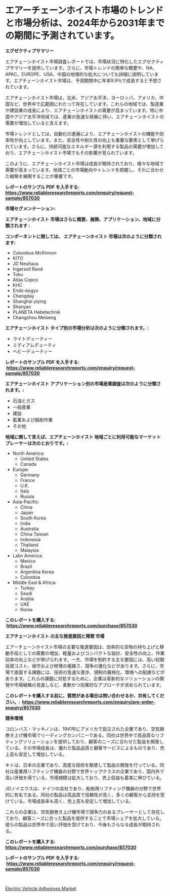 <p><h1>エアーチェーンホイスト市場のトレンドと市場分析は、2024年から2031年までの期間に予測されています。</h1></p><p><strong>エグゼクティブサマリー</strong></p>
<p><p>エアチェーンホイスト市場調査レポートでは、市場状況に特化したエグゼクティブサマリーを提供しています。さらに、市場トレンドの簡単な概要や、NA、APAC、EUROPE、USA、中国の地理的な拡大についても詳細に説明しています。エアチェーンホイスト市場は、予測期間中に年率9.9％で成長すると予想されています。</p><p>エアチェーンホイスト市場は、北米、アジア太平洋、ヨーロッパ、アメリカ、中国など、世界中で広範囲にわたって存在しています。これらの地域では、製造業や建設業の成長により、エアチェーンホイストの需要が高まっています。特に中国やアジア太平洋地域では、産業の急速な発展に伴い、エアチェーンホイストの需要が増加していると言えます。</p><p>市場トレンドとしては、自動化の進展により、エアチェーンホイストの機能や効率性が向上しています。また、安全性や耐久性の向上も重要な要素として挙げられています。さらに、持続可能なエネルギー源を利用する製品の需要が増加しており、エアチェーンホイスト市場でもその影響が見られています。</p><p>このように、エアチェーンホイスト市場は成長が期待されており、様々な地域で需要が高まっています。地域ごとの市場動向やトレンドを把握し、それに合わせた戦略を展開することが重要です。</p></p>
<p><strong>レポートのサンプル PDF を入手する: <a href="https://www.reliableresearchreports.com/enquiry/request-sample/857030">https://www.reliableresearchreports.com/enquiry/request-sample/857030</a></strong></p>
<p><strong>市場セグメンテーション:</strong></p>
<p><strong> エアチェーンホイスト 市場はさらに概要、展開、アプリケーション、地域に分類されます :</strong></p>
<p><strong>コンポーネントに関しては、 エアチェーンホイスト 市場は次のように分類されます: &nbsp;</strong></p>
<p><ul><li>Columbus McKinnon</li><li>KITO</li><li>JD Neuhaus</li><li>Ingersoll Rand</li><li>Toku</li><li>Atlas Copco</li><li>KHC</li><li>Endo-kogyo</li><li>Chengday</li><li>Shanghai yiying</li><li>Shanyan</li><li>PLANETA Hebetechnik</li><li>Changzhou Meiseng</li></ul></p>
<p><strong> エアチェーンホイスト タイプ別の市場分析は次のように分類されます。:</strong></p>
<p><ul><li>ライトデューティー</li><li>ミディアムデューティ</li><li>ヘビーデューティー</li></ul></p>
<p><strong>レポートのサンプル PDF を入手する: &nbsp;<a href="https://www.reliableresearchreports.com/enquiry/request-sample/857030">https://www.reliableresearchreports.com/enquiry/request-sample/857030</a></strong></p>
<p><strong> エアチェーンホイスト アプリケーション別の市場産業調査は次のように分類されます。:</strong></p>
<p><ul><li>石油とガス</li><li>一般産業</li><li>建設</li><li>鉱業および掘削作業</li><li>その他</li></ul></p>
<p><strong>地域に関して言えば、エアチェーンホイスト 地域ごとに利用可能なマーケットプレーヤーは次のとおりです。:</strong></p>
<p><ul>
    <li>
        North America:
        <ul>
            <li>United States</li>
            <li>Canada</li>
        </ul>
    </li>
    <li>
        Europe:
        <ul>
            <li>Germany</li>
            <li>France</li>
            <li>U.K.</li>
            <li>Italy</li>
            <li>Russia</li>
        </ul>
    </li>
    <li>
        Asia-Pacific:
        <ul>
            <li>China</li>
            <li>Japan</li>
            <li>South Korea</li>
            <li>India</li>
            <li>Australia</li>
            <li>China Taiwan</li>
            <li>Indonesia</li>
            <li>Thailand</li>
            <li>Malaysia</li>
        </ul>
    </li>
    <li>
        Latin America:
        <ul>
            <li>Mexico</li>
            <li>Brazil</li>
            <li>Argentina Korea</li>
            <li>Colombia</li>
        </ul>
    </li>
    <li>
        Middle East & Africa:
        <ul>
            <li>Turkey</li>
            <li>Saudi</li>
            <li>Arabia</li>
            <li>UAE</li>
            <li>Korea</li>
        </ul>
    </li>
    </ul></p>
<p><strong>このレポートを購入する: &nbsp;<a href="https://www.reliableresearchreports.com/purchase/857030">https://www.reliableresearchreports.com/purchase/857030</a></strong></p>
<p><strong>エアチェーンホイスト の主な推進要因と障壁 市場</strong></p>
<p><p>エアーチェーンホイスト市場の主要な推進要因は、効率的な貨物の持ち上げと移動手段としての需要の増加、軽量およびコンパクトな設計、安全性の向上、作業効率の向上などが挙げられます。一方、市場を制約する主な要因には、高い初期投資コスト、保守および修理の複雑さ、競争の激化などがあります。さらに、市場で直面する課題には、技術の急速な進歩、規制の厳格化、環境への配慮などがあります。これらの課題に対処するために、企業は革新的なソリューションの開発や市場戦略の見直しなど、柔軟かつ効果的なアプローチが求められています。</p></p>
<p><strong>このレポートを購入する前に、質問がある場合は問い合わせるか、共有してください。:&nbsp; <a href="https://www.reliableresearchreports.com/enquiry/pre-order-enquiry/857030">https://www.reliableresearchreports.com/enquiry/pre-order-enquiry/857030</a></strong></p>
<p><strong>競争環境</strong></p>
<p><p>コロンバス・マッキノンは、1941年にアメリカで設立された企業であり、空気鎖巻き上げ機市場でリーディングカンパニーである。同社は世界中で高品質なリフティングソリューションを提供しており、顧客のニーズに合わせた製品を開発している。その市場成長は、優れた製品品質と顧客サービスによるものであり、売上高も安定して増加している。</p><p>キトは、日本の企業であり、高度な技術を駆使して製品の開発を行っている。同社は産業用リフティング機器の分野で世界トップクラスの企業であり、国内外で高い評価を得ている。市場規模は拡大しており、売上収益も着実に伸びている。</p><p>JDノイエウスは、ドイツの会社であり、船舶用リフティング機器の分野で世界的に有名である。同社の製品は高品質で信頼性が高く、多くの顧客から支持を受けている。市場成長率も高く、売上高も安定して増加している。</p><p>これらの企業は、空気鎖巻き上げ機市場で競争力のあるプレーヤーとして存在しており、顧客ニーズに合った製品を提供することで市場シェアを拡大している。彼らの製品は世界中で高い評価を受けており、今後もさらなる成長が期待される。</p></p>
<p><strong>このレポートを購入する: &nbsp; <a href="https://www.reliableresearchreports.com/purchase/857030">https://www.reliableresearchreports.com/purchase/857030</a></strong></p>
<p><strong>レポートのサンプル PDF を入手する: &nbsp;<a href="https://www.reliableresearchreports.com/enquiry/request-sample/857030">https://www.reliableresearchreports.com/enquiry/request-sample/857030</a></strong><strong></strong></p>
<p>&nbsp;</p>
<p><p><a href="https://copper-carbon-84f.notion.site/Electric-Vehicle-Adhesives-Market-Research-Report-Reveals-The-Latest-Trends-And-Opportunities-of-thi-37d7514989144f7abc55087f0a06467b">Electric Vehicle Adhesives Market</a></p></p>